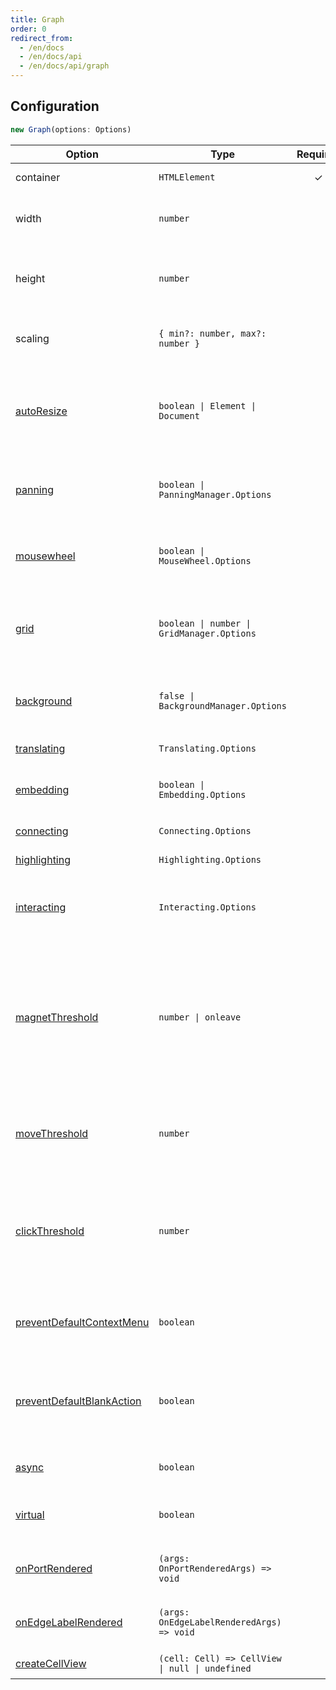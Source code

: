 ```yaml
---
title: Graph
order: 0
redirect_from:
  - /en/docs
  - /en/docs/api
  - /en/docs/api/graph
---
```


## Configuration

```ts
new Graph(options: Options)
```

| Option | Type | Required | Description | Default Value |
| --- | --- | :-: | --- | --- |
| container | `HTMLElement` | ✓ | The container of the canvas. |  |
| width | `number` |  | The width of the canvas, defaults to the container width. | - |
| height | `number` |  | The height of the canvas, defaults to the container height. | - |
| scaling | `{ min?: number, max?: number }` |  | The minimum and maximum zoom levels of the canvas. | `{ min: 0.01, max: 16 }` |
| [autoResize](/en/tutorial/basic/graph#canvas-size) | `boolean \| Element \| Document` |  | Whether to listen to container size changes and automatically update the canvas size. | `false` |
| [panning](/en/api/graph/panning) | `boolean \| PanningManager.Options` |  | Whether the canvas can be panned, defaults to disabled. | `false` |
| [mousewheel](/en/api/graph/mousewheel) | `boolean \| MouseWheel.Options` |  | Whether the mouse wheel can zoom, defaults to disabled. | `false` |
| [grid](/en/api/graph/grid) | `boolean \| number \| GridManager.Options` |  | The grid, defaults to a 10px grid but does not draw the grid background. | `false` |
| [background](/en/api/graph/background) | `false \| BackgroundManager.Options` |  | The background, defaults to not drawing the background. | `false` |
| [translating](/en/api/interacting/interaction#moving-range) | `Translating.Options` |  | Restricts node movement. | `{ restrict: false }` |
| [embedding](/en/api/interacting/interaction#embedding) | `boolean \| Embedding.Options` |  | Whether to enable nested nodes, defaults to disabled. | `false` |
| [connecting](/en/api/interacting/interaction#connecting) | `Connecting.Options` |  | The connection options. | `{ snap: false, ... }` |
| [highlighting](/en/api/interacting/interaction#highlighting) | `Highlighting.Options` |  | The highlighting options. | `{...}` |
| [interacting](/en/api/interacting/interaction#restrictions) | `Interacting.Options` |  | Customizes the interaction behavior of nodes and edges. | `{ edgeLabelMovable: false }` |
| [magnetThreshold](/en/api/graph/view#magnetthreshold) | `number \| onleave` |  | The number of times the mouse can move before triggering a connection, or set to `onleave` to trigger a connection when the mouse leaves an element. | `0` |
| [moveThreshold](/en/api/graph/view#movethreshold) | `number` |  | The number of times the mouse can move before triggering a `mousemove` event. | `0` |
| [clickThreshold](/en/api/graph/view#clickthreshold) | `number` |  | When the mouse moves more than the specified number of times, the mouse click event will not be triggered. | `0` |
| [preventDefaultContextMenu](/en/api/graph/view#preventdefaultcontextmenu) | `boolean` |  | Whether to disable the browser's default right-click menu. | `true` |
| [preventDefaultBlankAction](/en/api/graph/view#preventdefaultblankaction) | `boolean` |  | Whether to disable the default mouse behavior when clicking on a blank area of the canvas. | `true` |
| [async](/en/api/graph/view#async) | `boolean` |  | Whether to render asynchronously. | `true` |
| [virtual](/en/api/graph/view#virtual) | `boolean` |  | Whether to only render the visible area of the canvas. | `false` |
| [onPortRendered](/en/api/graph/view#onportrendered) | `(args: OnPortRenderedArgs) => void` |  | The callback triggered when a port is rendered. | - |
| [onEdgeLabelRendered](/en/api/graph/view#onedgelabelrendered) | `(args: OnEdgeLabelRenderedArgs) => void` |  | The callback triggered when an edge label is rendered. | - |
| [createCellView](/en/api/graph/view#createcellview) | `(cell: Cell) => CellView \| null \| undefined` |  | Customizes the view of a cell. | - |
